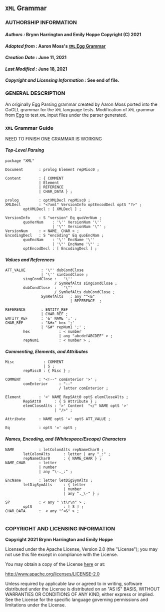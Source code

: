 ## **`XML` Grammar**
### **AUTHORSHIP INFORMATION**
#### *Authors :* Brynn Harrington and Emily Hoppe Copyright (C) 2021
#### *Adapted from :* Aaron Moss's [`XML` Egg Grammar](https://github.com/bruceiv/egg/blob/deriv/grammars/XML-u.egg)
#### *Creation Date :* June 11, 2021 
#### *Last Modified :* June 18, 2021
#### *Copyright and Licensing Information :* See end of file.

### **GENERAL DESCRIPTION**
An originally Egg Parsing grammar created by Aaron Moss ported into the GoGLL grammar for the `XML` language tests. Modification of `XML` grammar from [Egg](https://github.com/bruceiv/egg/blob/deriv/grammars/XML-u.egg) to test `XML` input files under the parser generated.
### **`XML` Grammar Guide**
NEED TO FINISH ONE GRAMMAR IS WORKING 
#### ***Top-Level Parsing***
```
package "XML"

Document       : prolog Element repMisc0 ;

Content        : { COMMENT 
               | Element 
               | REFERENCE 
               | CHAR_DATA } ;

prolog 	       : optXMLDecl repMisc0 ;
XMLDecl        : "<?xml" VersionInfo optEncodDecl optS "?>" ;
        optXMLDecl : [ XMLDecl ] ;

VersionInfo    : S "version" Eq quoVerNum ;
        quoVerNum    : '\'' VersionNum '\''  
                     | '\"' VersionNum '\"' ;
VersionNum     : < NAME_ CHAR > ;
EncodingDecl   : S "encoding" Eq quoEncNam ;
        quoEncNam    : '\'' EncName '\''  
                     | '\"' EncName '\"' ;
        optEncodDecl : [ EncodingDecl ] ;
```
#### ***Values and References***
```
ATT_VALUE       : '\"' dubCondClose 
                | '\'' sinCondClose ;
        singCondClose :   '\'' 
                      / SymRefAlts singCondClose ;
        dubCondClose  :   '\"' 
                      / SymRefAlts dubCondClose ;
                SymRefAlts   : any "^<&" 
                             | REFERENCE  ;

REFERENCE       : ENTITY_REF 
                | CHAR_REF ;
ENTITY_REF      : '&' NAME ';' ;
CHAR_REF        : "&#x" hex ';' 
                | "&#" repNum1 ';' ;
        hex             : < number 
                        | any "abcdefABCDEF" > ;
        repNum1         : < number > ;
```
#### ***Commenting, Elements, and Attributes***
```
Misc 	         : COMMENT 
                 | S ;
        repMisc0 : { Misc } ;

COMMENT        : "<!--" comEnterior '>' ;
        comEnterior     : "--" 
                        / letter comEnterior ;

Element        : '<' NAME RepSAtt0 optS elemCloseAlts ;
        RepSAtt0      : { S Attribute } ;
        elemCloseAlts : '>' Content  "</" NAME optS '>' 
                      | "/>" ;

Attribute      : NAME optS '=' optS ATT_VALUE ;

Eq             : optS '=' optS ;
```
#### ***Names, Encoding, and (Whitespace/Escape) Characters***
```
NAME           : letColonAlts repNameChar0 ;
        letColonAlts      : letter | any "_:" ;
        repNameChar0      : { NAME_CHAR } ;
NAME_CHAR      : letter 
               | number 
               | any "\-._:" ;

EncName        : letter letDigSymAlts ;
        letDigSymAlts     : { letter 
                          | number 
                          | any "._\-" } ;

SP             : < any " \t\r\n" > ;
        optS              : [ S ] ;
CHAR_DATA      :  < any "^<&" > ; 
```
#
### **COPYRIGHT AND LICENSING INFORMATION**
**Copyright 2021 Brynn Harrington and Emily Hoppe**

Licensed under the Apache License, Version 2.0 (the "License"); you may not use this file except in compliance with the License.

You may obtain a copy of the License [here](http://www.apache.org/licenses/LICENSE-2.0) or at:

http://www.apache.org/licenses/LICENSE-2.0

Unless required by applicable law or agreed to in writing, software distributed under the License is distributed on an "AS IS" BASIS, WITHOUT WARRANTIES OR CONDITIONS OF ANY KIND, either express or implied. See the License for the specific language governing permissions and limitations under the License.